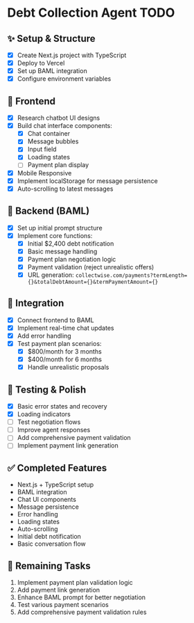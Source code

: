 # Debt Collection Agent TODO

## ✨ Setup & Structure
- [x] Create Next.js project with TypeScript
- [x] Deploy to Vercel
- [x] Set up BAML integration
- [x] Configure environment variables

## 🎨 Frontend
- [x] Research chatbot UI designs
- [x] Build chat interface components:
  - [x] Chat container
  - [x] Message bubbles
  - [x] Input field
  - [x] Loading states
  - [ ] Payment plan display
- [x] Mobile Responsive
- [x] Implement localStorage for message persistence
- [x] Auto-scrolling to latest messages

## 🤖 Backend (BAML)
- [x] Set up initial prompt structure
- [x] Implement core functions:
  - [x] Initial $2,400 debt notification
  - [x] Basic message handling
  - [X] Payment plan negotiation logic
  - [X] Payment validation (reject unrealistic offers)
  - [X] URL generation: `collectwise.com/payments?termLength={}&totalDebtAmount={}&termPaymentAmount={}`

## 🔄 Integration
- [x] Connect frontend to BAML
- [x] Implement real-time chat updates
- [x] Add error handling
- [X] Test payment plan scenarios:
  - [X] $800/month for 3 months
  - [X] $400/month for 6 months
  - [X] Handle unrealistic proposals

## 🧪 Testing & Polish
- [x] Basic error states and recovery
- [x] Loading indicators
- [ ] Test negotiation flows
- [ ] Improve agent responses
- [ ] Add comprehensive payment validation
- [ ] Implement payment link generation

## ✅ Completed Features
- Next.js + TypeScript setup
- BAML integration
- Chat UI components
- Message persistence
- Error handling
- Loading states
- Auto-scrolling
- Initial debt notification
- Basic conversation flow

## 🚧 Remaining Tasks
1. Implement payment plan validation logic
2. Add payment link generation
3. Enhance BAML prompt for better negotiation
4. Test various payment scenarios
5. Add comprehensive payment validation rules